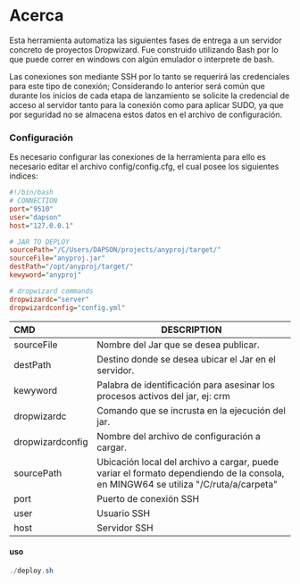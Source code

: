 # Acerca

Esta herramienta automatiza las siguientes fases de entrega a un servidor concreto de proyectos Dropwizard. Fue construido utilizando Bash por lo que puede correr en windows  con algún emulador o interprete de bash.

Las conexiones son mediante SSH por lo tanto se requerirá las credenciales para este tipo de conexión; Considerando lo anterior será común que durante los inicios de cada etapa de lanzamiento se solicite la credencial de acceso al servidor tanto para la conexión como para aplicar SUDO, ya que por seguridad no se almacena estos datos en el archivo de configuración.

### Configuración

Es necesario configurar las conexiones de la herramienta para ello es necesario editar el archivo  config/config.cfg, el cual posee los siguientes indices:

```ini
#!/bin/bash
# CONNECTION
port="9510"
user="dapson"
host="127.0.0.1"

# JAR TO DEPLOY
sourcePath="/C/Users/DAPSON/projects/anyproj/target/"
sourceFile="anyproj.jar"
destPath="/opt/anyproj/target/"
kewyword="anyproj"

# dropwizard commands
dropwizardc="server"
dropwizardconfig="config.yml"
```

| CMD              | DESCRIPTION                              |
| :--------------- | ---------------------------------------- |
| sourceFile       | Nombre del Jar que se desea publicar.    |
| destPath         | Destino donde se desea ubicar el Jar en el servidor. |
| kewyword         | Palabra de identificación para asesinar los procesos activos del jar, ej: crm |
| dropwizardc      | Comando que se incrusta en la ejecución del jar. |
| dropwizardconfig | Nombre del archivo de configuración a cargar. |
| sourcePath       | Ubicación local del archivo a cargar, puede variar el formato dependiendo de la consola, en MINGW64 se utiliza  "/C/ruta/a/carpeta" |
| port             | Puerto de conexión SSH                   |
| user             | Usuario SSH                              |
| host             | Servidor SSH                             |

#### uso

```powershell
./deploy.sh
```

